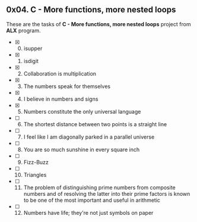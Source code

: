 ## 0x04. C - More functions, more nested loops

These are the tasks of **C - More functions, more nested loops** project from **ALX** program.

- [x] 0. isupper
- [x] 1. isdigit
- [x] 2. Collaboration is multiplication
- [x] 3. The numbers speak for themselves
- [x] 4. I believe in numbers and signs
- [x] 5. Numbers constitute the only universal language
- [ ] 6. The shortest distance between two points is a straight line
- [ ] 7. I feel like I am diagonally parked in a parallel universe
- [ ] 8. You are so much sunshine in every square inch
- [ ] 9. Fizz-Buzz
- [ ] 10. Triangles
- [ ] 11. The problem of distinguishing prime numbers from composite numbers and of resolving the latter into their prime factors is known to be one of the most important and useful in arithmetic
- [ ] 12. Numbers have life; they're not just symbols on paper

